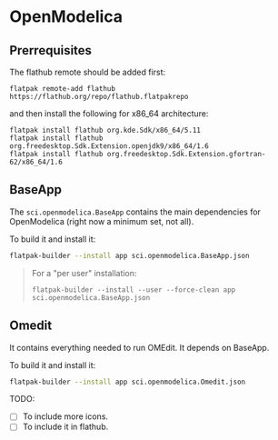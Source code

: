 # OpenModelica
## Prerrequisites
The flathub remote should be added first:
```
flatpak remote-add flathub https://flathub.org/repo/flathub.flatpakrepo
```

and then install the following for x86_64 architecture:

```
flatpak install flathub org.kde.Sdk/x86_64/5.11 
flatpak install flathub org.freedesktop.Sdk.Extension.openjdk9/x86_64/1.6
flatpak install flathub org.freedesktop.Sdk.Extension.gfortran-62/x86_64/1.6
```

## BaseApp
The `sci.openmodelica.BaseApp` contains the main dependencies for OpenModelica (right now a minimum set, not all).

To build it and install it:
```bash
flatpak-builder --install app sci.openmodelica.BaseApp.json
```
> For a "per user" installation:
>
>     flatpak-builder --install --user --force-clean app sci.openmodelica.BaseApp.json

## Omedit
It contains everything needed to run OMEdit. It depends on BaseApp.


To build it and install it:
```bash
flatpak-builder --install app sci.openmodelica.Omedit.json
```


TODO:

- [ ] To include more icons.
- [ ] To include it in flathub.
